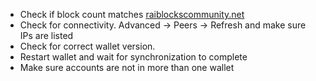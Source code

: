 * Check if block count matches [raiblockscommunity.net](https://raiblockscommunity.net)
* Check for connectivity.  Advanced -> Peers -> Refresh and make sure IPs are listed
* Check for correct wallet version.
* Restart wallet and wait for synchronization to complete
* Make sure accounts are not in more than one wallet